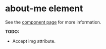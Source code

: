 about-me element
================

See the [component page](http://hemanth.github.io/custom-elements/about-me/) for more information.

__TODO:__

* Accept img attribute.
